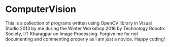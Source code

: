 # ComputerVision

This is a collection of programs written using OpenCV library in Visual Studio 2013 by me during the Winter Workshop 2016 by Technology Robotix Society, IIT Kharagpur on Image Processing. Forgive me for not documenting and commenting properly as I am just a novice. Happy coding!
